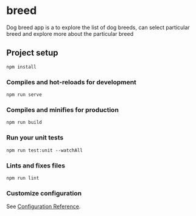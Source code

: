# breed

Dog breed app is a to explore the list of dog breeds, can select particular breed and explore more about the particular breed 

## Project setup
```
npm install
```

### Compiles and hot-reloads for development
```
npm run serve
```

### Compiles and minifies for production
```
npm run build
```

### Run your unit tests
```
npm run test:unit --watchAll
```

### Lints and fixes files
```
npm run lint
```

### Customize configuration
See [Configuration Reference](https://cli.vuejs.org/config/).
